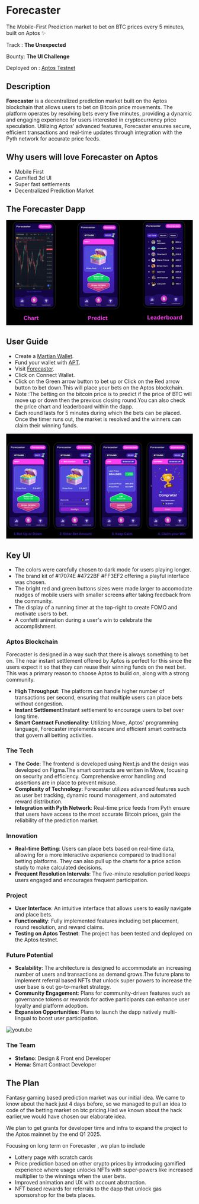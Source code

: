 
# Forecaster
The Mobile-First Prediction market to bet on BTC prices every 5 minutes, built on Aptos ✨

Track : **The Unexpected**

Bounty: **The UI Challenge**

Deployed on : [Aptos Testnet](https://explorer.aptoslabs.com/account/0x2a12be72eb760dc3bd69017173f7245567ce8b8dada77d5c4eefddbe22fe13a5/transactions?network=testnet)

## Description
**Forecaster** is a decentralized prediction market built on the Aptos blockchain that allows users to bet on Bitcoin price movements. The platform operates by resolving bets every five minutes, providing a dynamic and engaging experience for users interested in cryptocurrency price speculation. Utilizing Aptos' advanced features, Forecaster ensures secure, efficient transactions and real-time updates through integration with the Pyth network for accurate price feeds.

## Why users will love Forecaster on Aptos
  - Mobile First
  - Gamified 3d UI
  - Super fast settlements
  - Decentralized Prediction Market

## The Forecaster Dapp

![App Screens](./images/Screens.png)

## User Guide
- Create a [Martian Wallet](https://martianwallet.xyz/aptos-wallet/).
- Fund your wallet with [APT](https://developers.moralis.com/faucets/utm_source=blog&utm_medium=post&utm_campaign=Aptos%2520Testnet%2520Faucet%2520%25E2%2580%2593%2520How%2520to%2520Get%2520Testnet%2520APT%2520from%2520an%2520Aptos%2520Faucet).
- Visit [Forecaster](https://forecaster-aptos.vercel.app).
- Click on Connect Wallet.
- Click on the Green arrow button to bet up or Click on the Red arrow button to bet down.This will place your bets on the Aptos blockchain.
- Note :The betting on the bitcoin price is to predict if the price of BTC will move up or down then the previous closing round.You can also check the price chart and leaderboard within the dapp.
- Each round lasts for 5 minutes during which the bets can be placed. Once the timer runs out, the market is resolved and the winners can claim their winning funds. 

![User Flow](./images/User%20Guide.png)

## Key UI
- The colors were carefully chosen to dark mode for users playing longer.
- The brand kit of #17074E #4722BF #FF3EF2 offering a playful interface was chosen.
- The bright red and green buttons sizes were made larger to accomodate nudges of mobile users with smaller screens after taking feedback from the community.
- The display of a running timer at the top-right to create FOMO and motivate users to bet.
- A confetti animation during a user's win to celebrate the accomplishment.

### Aptos Blockchain 
Forecaster is designed in a way such that there is always something to bet on. The near instant settlement offered by Aptos is perfect for this since the users expect it so that they can reuse their winning funds on the next bet. This was a primary reason to choose Aptos to build on, along with a strong community.
- **High Throughput**: The platform can handle higher number of transactions per second, ensuring that multiple users can place bets without congestion.
- **Instant Settlement**:Instant settlement to encourage users to bet over long time.
- **Smart Contract Functionality**: Utilizing Move, Aptos' programming language, Forecaster implements secure and efficient smart contracts that govern all betting activities.

### The Tech 
- **The Code**: The frontend is developed using Next.js and the design was developed on Figma.The smart contracts are written in Move, focusing on security and efficiency. Comprehensive error handling and assertions are in place to prevent misuse.
- **Complexity of Technology**: Forecaster utilizes advanced features such as user bet tracking, dynamic round management, and automated reward distribution.
- **Integration with Pyth Network**: Real-time price feeds from Pyth ensure that users have access to the most accurate Bitcoin prices, gain the reliability of the prediction market.

### Innovation
- **Real-time Betting**: Users can place bets based on real-time data, allowing for a more interactive experience compared to traditional betting platforms. They can also pull up the charts for a price action study to make calculated decisions. 
- **Frequent Resolution Intervals**: The five-minute resolution period keeps users engaged and encourages frequent participation.

### Project  
- **User Interface**: An intuitive interface that allows users to easily navigate and place bets.
- **Functionality**: Fully implemented features including bet placement, round resolution, and reward claims.
- **Testing on Aptos Testnet**: The project has been tested and deployed on the Aptos testnet.
  
### Future Potential
- **Scalability**: The architecture is designed to accommodate an increasing number of users and transactions as demand grows.The future plans to implement referral based NFTs that unlock super powers to increase the user base is out go-to-market strategy.
- **Community Engagement**: Plans for community-driven features such as governance tokens or rewards for active participants can enhance user loyalty and platform adoption.
- **Expansion Opportunities**: Plans to launch the dapp natively multi-lingual to boost user participation.

![youtube](
https://www.youtube.com/watch?v=wczvAAFechk&ab_channel=Sgherro12)

### The Team
- **Stefano**: Design & Front end Developer
- **Hema**: Smart Contract Developer

## The Plan

Fantasy gaming based prediction market was our initial idea. We came to know about the hack just 4 days before, so we managed to pull an idea to code of the betting market on btc pricing.Had we known about the hack earlier,we would have chosen our elaborate idea. 

We plan to get grants for developer time and infra to expand the project to the Aptos mainnet by the end Q1 2025.

Focusing on long term on Forecaster , we plan to include
- Lottery page with scratch cards
- Price prediction based on other crypto prices by introducing gamified experience where usage unlocks NFTs with super-powers like increased multiplier to the winnings when the user bets.
- Improved animation and UX with account abstraction.
- NFT based rewards for referrals to the dapp that unlock gas sponsorshop for the bets places.
  









